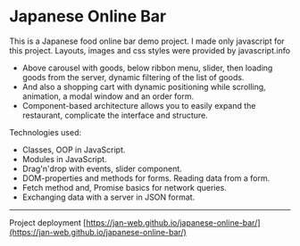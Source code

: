 # Japanese Online Bar
This is a Japanese food online bar demo project. I made only javascript for this project. Layouts, images and css styles were provided by javascript.info

+ Above carousel with goods, below ribbon menu, slider, then loading goods from the server, dynamic filtering of the list of goods.
+ And also a shopping cart with dynamic positioning while scrolling, animation, a modal window and an order form.
+ Component-based architecture allows you to easily expand the restaurant, complicate the interface and structure.

Technologies used:
+ Classes, OOP in JavaScript.
+ Modules in JavaScript.
+ Drag'n'drop with events, slider component.
+ DOM-properties and methods for forms. Reading data from a form.
+ Fetch method and, Promise basics for network queries.
+ Exchanging data with a server in JSON format.

** **
Project deployment [https://jan-web.github.io/japanese-online-bar/](https://jan-web.github.io/japanese-online-bar/)
